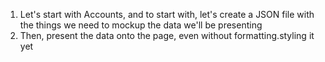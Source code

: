 1. Let's start with Accounts, and to start with, let's create a JSON file with the things we need to mockup the data we'll be presenting
2. Then, present the data onto the page, even without formatting.styling it yet